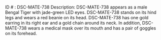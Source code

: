 ID # : DSC-MATE-738
Description: DSC-MATE-738 appears as a male Bengal Tiger with jade-green LED eyes. DSC-MATE-738 stands on its hind legs and wears a red beanie on its head. DSC-MATE-738 has one gold earring in its right ear and a gold chain around its neck. In addition, DSC-MATE-738 wears a medical mask over its mouth and has a pair of goggles on its forehead.